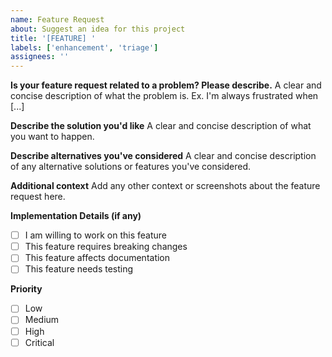 ```yaml
---
name: Feature Request
about: Suggest an idea for this project
title: '[FEATURE] '
labels: ['enhancement', 'triage']
assignees: ''
---
```


**Is your feature request related to a problem? Please describe.**
A clear and concise description of what the problem is. Ex. I'm always frustrated when [...]

**Describe the solution you'd like**
A clear and concise description of what you want to happen.

**Describe alternatives you've considered**
A clear and concise description of any alternative solutions or features you've considered.

**Additional context**
Add any other context or screenshots about the feature request here.

**Implementation Details (if any)**
- [ ] I am willing to work on this feature
- [ ] This feature requires breaking changes
- [ ] This feature affects documentation
- [ ] This feature needs testing

**Priority**
- [ ] Low
- [ ] Medium 
- [ ] High
- [ ] Critical
